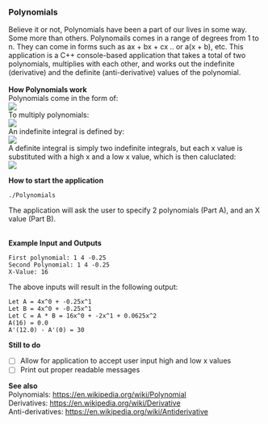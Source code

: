### Polynomials ###
Believe it or not, Polynomials have been a part of our lives in some way. Some more than others. Polynomails comes in a range of degrees from 1 to n. They can come in forms such as ax + bx + cx .. or a(x + b), etc. This application is a C++ console-based application that takes a total of two polynomials, multiplies with each other, and works out the indefinite (derivative) and the definite (anti-derivative) values of the polynomial. 
<br />
<br />
**How Polynomials work**<br />
Polynomials come in the form of:<br />
<img src="http://i.imgur.com/pO7bIjw.png"/><br />
To multiply polynomials: <br />
<img src="http://i.imgur.com/pn950IT.png"></br>
An indefinite integral is defined by:<br />
<img src="http://i.imgur.com/ForDBdg.png"/><br />
A definite integral is simply two indefinite integrals, but each x value is substituted with a high x and a low x value, which is then caluclated:<br />
<img src="http://i.imgur.com/l6ATgBi.png"></br>

**How to start the application**
```
./Polynomials
```
The application will ask the user to specify 2 polynomials (Part A), and an X value (Part B).
<br />
<br />

**Example Input and Outputs**
```
First polynomial: 1 4 -0.25
Second Polynomial: 1 4 -0.25
X-Value: 16
```
The above inputs will result in the following output:
```
Let A = 4x^0 + -0.25x^1
Let B = 4x^0 + -0.25x^1
Let C = A * B = 16x^0 + -2x^1 + 0.0625x^2
A(16) = 0.0
A'(12.0) - A'(0) = 30
```
**Still to do**
- [ ] Allow for application to accept user input high and low x values
- [ ] Print out proper readable messages

**See also**<br />
Polynomials: https://en.wikipedia.org/wiki/Polynomial <br />
Derivatives: https://en.wikipedia.org/wiki/Derivative <br />
Anti-derivatives: https://en.wikipedia.org/wiki/Antiderivative
